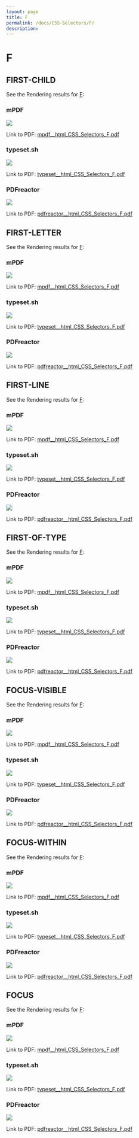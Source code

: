 ```yaml
---
layout: page
title: F
permalink: /docs/CSS-Selectors/F/
description: 
---
```


# F



## FIRST-CHILD

See the Rendering results for [F](/html/CSS%20Selectors/F):

### mPDF
![](mpdf__html_CSS_Selectors_F.png) 

Link to PDF: [mpdf__html_CSS_Selectors_F.pdf](mpdf__html_CSS_Selectors_F.pdf)

### typeset.sh
![](typeset__html_CSS_Selectors_F.png) 

Link to PDF: [typeset__html_CSS_Selectors_F.pdf](typeset__html_CSS_Selectors_F.pdf)

### PDFreactor
![](pdfreactor__html_CSS_Selectors_F.png) 

Link to PDF: [pdfreactor__html_CSS_Selectors_F.pdf](pdfreactor__html_CSS_Selectors_F.pdf)

## FIRST-LETTER

See the Rendering results for [F](/html/CSS%20Selectors/F):

### mPDF
![](mpdf__html_CSS_Selectors_F.png) 

Link to PDF: [mpdf__html_CSS_Selectors_F.pdf](mpdf__html_CSS_Selectors_F.pdf)

### typeset.sh
![](typeset__html_CSS_Selectors_F.png) 

Link to PDF: [typeset__html_CSS_Selectors_F.pdf](typeset__html_CSS_Selectors_F.pdf)

### PDFreactor
![](pdfreactor__html_CSS_Selectors_F.png) 

Link to PDF: [pdfreactor__html_CSS_Selectors_F.pdf](pdfreactor__html_CSS_Selectors_F.pdf)

## FIRST-LINE

See the Rendering results for [F](/html/CSS%20Selectors/F):

### mPDF
![](mpdf__html_CSS_Selectors_F.png) 

Link to PDF: [mpdf__html_CSS_Selectors_F.pdf](mpdf__html_CSS_Selectors_F.pdf)

### typeset.sh
![](typeset__html_CSS_Selectors_F.png) 

Link to PDF: [typeset__html_CSS_Selectors_F.pdf](typeset__html_CSS_Selectors_F.pdf)

### PDFreactor
![](pdfreactor__html_CSS_Selectors_F.png) 

Link to PDF: [pdfreactor__html_CSS_Selectors_F.pdf](pdfreactor__html_CSS_Selectors_F.pdf)

## FIRST-OF-TYPE

See the Rendering results for [F](/html/CSS%20Selectors/F):

### mPDF
![](mpdf__html_CSS_Selectors_F.png) 

Link to PDF: [mpdf__html_CSS_Selectors_F.pdf](mpdf__html_CSS_Selectors_F.pdf)

### typeset.sh
![](typeset__html_CSS_Selectors_F.png) 

Link to PDF: [typeset__html_CSS_Selectors_F.pdf](typeset__html_CSS_Selectors_F.pdf)

### PDFreactor
![](pdfreactor__html_CSS_Selectors_F.png) 

Link to PDF: [pdfreactor__html_CSS_Selectors_F.pdf](pdfreactor__html_CSS_Selectors_F.pdf)

## FOCUS-VISIBLE

See the Rendering results for [F](/html/CSS%20Selectors/F):

### mPDF
![](mpdf__html_CSS_Selectors_F.png) 

Link to PDF: [mpdf__html_CSS_Selectors_F.pdf](mpdf__html_CSS_Selectors_F.pdf)

### typeset.sh
![](typeset__html_CSS_Selectors_F.png) 

Link to PDF: [typeset__html_CSS_Selectors_F.pdf](typeset__html_CSS_Selectors_F.pdf)

### PDFreactor
![](pdfreactor__html_CSS_Selectors_F.png) 

Link to PDF: [pdfreactor__html_CSS_Selectors_F.pdf](pdfreactor__html_CSS_Selectors_F.pdf)

## FOCUS-WITHIN

See the Rendering results for [F](/html/CSS%20Selectors/F):

### mPDF
![](mpdf__html_CSS_Selectors_F.png) 

Link to PDF: [mpdf__html_CSS_Selectors_F.pdf](mpdf__html_CSS_Selectors_F.pdf)

### typeset.sh
![](typeset__html_CSS_Selectors_F.png) 

Link to PDF: [typeset__html_CSS_Selectors_F.pdf](typeset__html_CSS_Selectors_F.pdf)

### PDFreactor
![](pdfreactor__html_CSS_Selectors_F.png) 

Link to PDF: [pdfreactor__html_CSS_Selectors_F.pdf](pdfreactor__html_CSS_Selectors_F.pdf)

## FOCUS

See the Rendering results for [F](/html/CSS%20Selectors/F):

### mPDF
![](mpdf__html_CSS_Selectors_F.png) 

Link to PDF: [mpdf__html_CSS_Selectors_F.pdf](mpdf__html_CSS_Selectors_F.pdf)

### typeset.sh
![](typeset__html_CSS_Selectors_F.png) 

Link to PDF: [typeset__html_CSS_Selectors_F.pdf](typeset__html_CSS_Selectors_F.pdf)

### PDFreactor
![](pdfreactor__html_CSS_Selectors_F.png) 

Link to PDF: [pdfreactor__html_CSS_Selectors_F.pdf](pdfreactor__html_CSS_Selectors_F.pdf)


